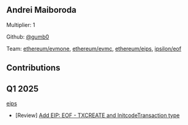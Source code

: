 ## Andrei Maiboroda
Multiplier: 1

Github: [@gumb0](https://github.com/gumb0)

Team: [ethereum/evmone](https://github.com/ethereum/evmone/pulls?q=author%3Agumb0+), [ethereum/evmc](https://github.com/ethereum/evmc/pulls?q=author%3Agumb0+), [ethereum/eips](https://github.com/ethereum/EIPs/pulls?q=author%3Agumb0+), [ipsilon/eof](https://github.com/ipsilon/eof/pulls?q=author%3Agumb0+)

## Contributions
## Q1 2025

[eips](https://github.com/ethereum/eips)
* [Review] [Add EIP: EOF - TXCREATE and InitcodeTransaction type](https://github.com/ethereum/EIPs/pull/9299#pullrequestreview-2614839329)
